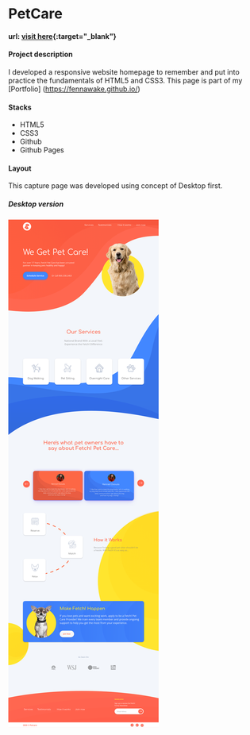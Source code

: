 # PetCare

#### url: [visit here](https://fennawake.github.io/pet-care-web-site/){:target="\_blank"}

#### Project description

I developed a responsive website homepage to remember and put into practice the fundamentals of HTML5 and CSS3. This page is part of my [Portfolio] (https://fennawake.github.io/)

#### Stacks

- HTML5
- CSS3
- Github
- Github Pages

#### Layout

This capture page was developed using concept of Desktop first.

##### Desktop version

![Desktop.png](/assets/images/layout/layout.png)
